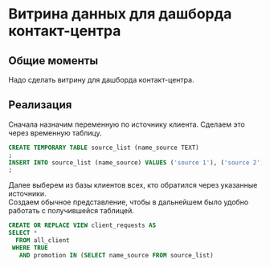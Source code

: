 # Витрина данных для дашборда контакт-центра

## Общие моменты
Надо сделать витрину для дашборда контакт-центра.

## Реализация
Сначала назначим переменную по источнику клиента. Сделаем это через временную таблицу.
```sql
CREATE TEMPORARY TABLE source_list (name_source TEXT)
;
INSERT INTO source_list (name_source) VALUES ('source 1'), ('source 2'), ('source 3'), ('source 4')
;
```


Далее выберем из базы клиентов всех, кто обратился через указанные источники. \
Создаем обычное представление, чтобы в дальнейшем было удобно работать с получившейся таблицей.
```sql
CREATE OR REPLACE VIEW client_requests AS
SELECT *
  FROM all_client
 WHERE TRUE 
   AND promotion IN (SELECT name_source FROM source_list)
```
